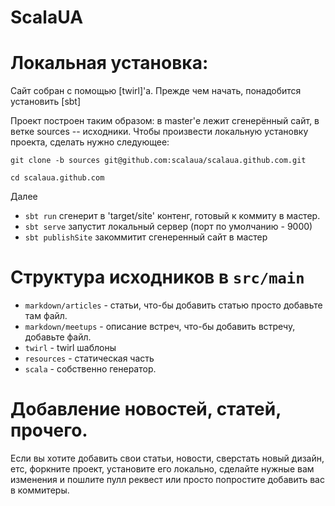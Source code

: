 ScalaUA
=======

# Локальная установка:
Сайт собран с помощью [twirl]'а.
Прежде чем начать, понадобится установить [sbt] 

Проект построен таким образом: в master'е лежит сгенерённый сайт, в
ветке sources -- исходники.
Чтобы произвести локальную установку проекта, сделать нужно следующее:

 `git clone -b sources git@github.com:scalaua/scalaua.github.com.git`

 `cd scalaua.github.com`

Далее 
* `sbt run` сгенерит в 'target/site' контенг, готовый к коммиту в мастер.
* `sbt serve` запустит локальный сервер (порт по умолчанию - 9000)
* `sbt publishSite` закоммитит сгенеренный сайт в мастер

# Структура исходников в `src/main`

* `markdown/articles` - статьи, что-бы добавить статью просто добавьте там файл.
* `markdown/meetups` - описание встреч, что-бы добавить встречу, добавьте файл.
* `twirl` - twirl шаблоны
* `resources` - статическая часть
* `scala` - собственно генератор.

# Добавление новостей, статей, прочего.
Если вы хотите добавить свои статьи, новости, сверстать новый дизайн,
етс, форкните проект, установите его локально, сделайте нужные вам
изменения и пошлите пулл реквест или просто попростите добавить вас в коммитеры.



